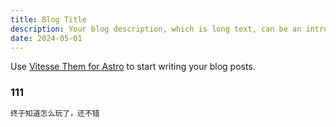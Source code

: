```yaml
---
title: Blog Title
description: Your blog description, which is long text, can be an introduction to the post or a paragraph of the post.
date: 2024-05-01
---
```


Use [Vitesse Them for Astro](https://astro.build/themes/details/vitesse-theme-for-astro/) to start writing your blog posts.

### 111

```js
终于知道怎么玩了，还不错
```
